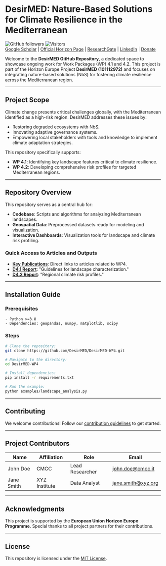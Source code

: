 # DesirMED: Nature-Based Solutions for Climate Resilience in the Mediterranean

![GitHub followers](https://img.shields.io/github/followers/DesirMED?style=social) ![Visitors](https://visitor-badge.laobi.icu/badge?page_id=DesirMED.WP4)  
[Google Scholar](https://scholar.google.com) | [Official Horizon Page](https://cordis.europa.eu/project/id/101112972) | [ResearchGate](https://www.researchgate.net) | [LinkedIn](https://www.linkedin.com) | [Donate](https://www.buymeacoffee.com)  

Welcome to the **DesirMED GitHub Repository**, a dedicated space to showcase ongoing work for Work Packages (WP) 4.1 and 4.2. This project is part of the Horizon Europe Project **DesirMED (101112972)** and focuses on integrating nature-based solutions (NbS) for fostering climate resilience across the Mediterranean region.

---

## Project Scope

Climate change presents critical challenges globally, with the Mediterranean identified as a high-risk region. DesirMED addresses these issues by:

- Restoring degraded ecosystems with NbS.
- Innovating adaptive governance systems.
- Empowering local stakeholders with tools and knowledge to implement climate adaptation strategies.

This repository specifically supports:

- **WP 4.1**: Identifying key landscape features critical to climate resilience.
- **WP 4.2**: Developing comprehensive risk profiles for targeted Mediterranean regions.

---

## Repository Overview

This repository serves as a central hub for:

- **Codebase**: Scripts and algorithms for analyzing Mediterranean landscapes.
- **Geospatial Data**: Preprocessed datasets ready for modeling and visualization.
- **Interactive Dashboards**: Visualization tools for landscape and climate risk profiling.

### Quick Access to Articles and Outputs
- **[Key Publications](#)**: Direct links to articles related to WP4.
- **[D4.1 Report](#)**: "Guidelines for landscape characterization."
- **[D4.2 Report](#)**: "Regional climate risk profiles."

---

## Installation Guide

### Prerequisites
```plaintext
- Python >=3.8
- Dependencies: geopandas, numpy, matplotlib, scipy
```

### Steps
```bash
# Clone the repository:
git clone https://github.com/DesirMED/DesirMED-WP4.git

# Navigate to the directory:
cd DesirMED-WP4

# Install dependencies:
pip install -r requirements.txt

# Run the example:
python examples/landscape_analysis.py
```

---

## Contributing
We welcome contributions! Follow our [contribution guidelines](CONTRIBUTING.md) to get started.

---

## Project Contributors

| Name                | Affiliation                | Role                     | Email                       |
|---------------------|----------------------------|--------------------------|-----------------------------|
| John Doe            | CMCC                      | Lead Researcher          | john.doe@cmcc.it            |
| Jane Smith          | XYZ Institute             | Data Analyst             | jane.smith@xyz.org          |

---

## Acknowledgments
This project is supported by the **European Union Horizon Europe Programme**. Special thanks to all project partners for their contributions.

---

## License
This repository is licensed under the [MIT License](LICENSE).
